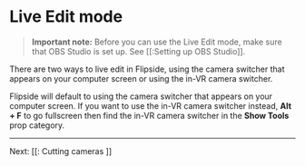 # Live Edit mode

> **Important note:** Before you can use the Live Edit mode, make sure that OBS Studio is set up. See [[:Setting up OBS Studio]].

There are two ways to live edit in Flipside, using the camera switcher that appears on your computer screen or using the in-VR camera switcher.

Flipside will default to using the camera switcher that appears on your computer screen. If you want to use the in-VR camera switcher instead, **Alt + F** to go fullscreen then find the in-VR camera switcher in the **Show Tools** prop category.

---

Next: [[: Cutting cameras ]]
